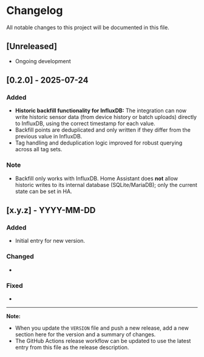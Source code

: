 # Changelog

All notable changes to this project will be documented in this file.

## [Unreleased]
- Ongoing development

## [0.2.0] - 2025-07-24
### Added
- **Historic backfill functionality for InfluxDB:** The integration can now write historic sensor data (from device history or batch uploads) directly to InfluxDB, using the correct timestamp for each value.
- Backfill points are deduplicated and only written if they differ from the previous value in InfluxDB.
- Tag handling and deduplication logic improved for robust querying across all tag sets.

### Note
- Backfill only works with InfluxDB. Home Assistant does **not** allow historic writes to its internal database (SQLite/MariaDB); only the current state can be set in HA.

## [x.y.z] - YYYY-MM-DD
### Added
- Initial entry for new version.

### Changed
- 

### Fixed
- 

---

**Note:**
- When you update the `VERSION` file and push a new release, add a new section here for the version and a summary of changes.
- The GitHub Actions release workflow can be updated to use the latest entry from this file as the release description. 